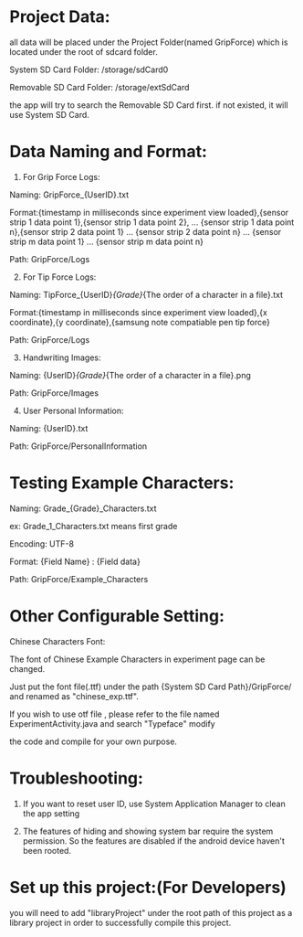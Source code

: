 # Project Data:

all data will be placed under the Project Folder(named GripForce) which is located under the root of sdcard folder. 

System SD Card Folder: /storage/sdCard0

Removable SD Card Folder: /storage/extSdCard

the app will try to search the Removable SD Card first. if not existed, it will use System SD Card.

# Data Naming and Format:

1. For Grip Force Logs:

Naming: GripForce_{UserID}.txt

Format:{timestamp in milliseconds since experiment view loaded},{sensor strip 1 data point 1},{sensor strip 1 data point 2}, ... {sensor strip 1 data point n},{sensor strip 2 data point 1} ... {sensor strip 2 data point n} ... {sensor strip m data point 1} ... {sensor strip m data point n}

Path: GripForce/Logs

2. For Tip Force Logs:

Naming: TipForce_{UserID}_{Grade}_{The order of a character in a file}.txt

Format:{timestamp in milliseconds since experiment view loaded},{x coordinate},{y coordinate},{samsung note compatiable pen tip force}

Path: GripForce/Logs

3. Handwriting Images:

Naming: {UserID}_{Grade}_{The order of a character in a file}.png

Path: GripForce/Images

4. User Personal Information:

Naming: {UserID}.txt

Path: GripForce/PersonalInformation

# Testing Example Characters:

Naming: Grade_{Grade}_Characters.txt

ex: Grade_1_Characters.txt means first grade

Encoding: UTF-8

Format: {Field Name} : {Field data}

Path: GripForce/Example_Characters

# Other Configurable Setting:

Chinese Characters Font:

The font of Chinese Example Characters in experiment page can be changed.

Just put the font file(.ttf) under the path {System SD Card Path}/GripForce/ and renamed as "chinese_exp.ttf".

If you wish to use otf file , please refer to the file named ExperimentActivity.java and search "Typeface" modify 

the code and compile for your own purpose.   

# Troubleshooting:

1. If you want to reset user ID, use System Application Manager to clean the app setting

2. The features of hiding and showing system bar require the system permission. So the features are disabled if the android device haven't been rooted.

# Set up this project:(For Developers)

you will need to add "libraryProject" under the root path of this project as a library project in order to successfully compile this project.


